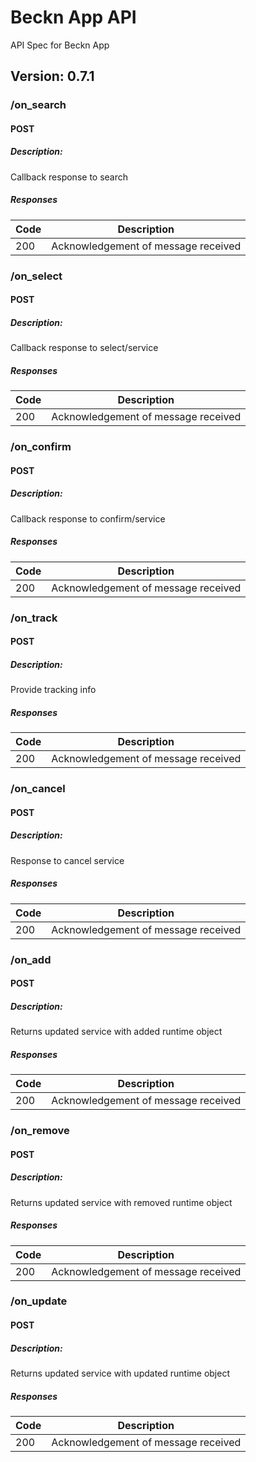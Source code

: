 # Beckn App API
API Spec for Beckn App

## Version: 0.7.1

### /on_search

#### POST
##### Description:

Callback response to search

##### Responses

| Code | Description |
| ---- | ----------- |
| 200 | Acknowledgement of message received |

### /on_select

#### POST
##### Description:

Callback response to select/service

##### Responses

| Code | Description |
| ---- | ----------- |
| 200 | Acknowledgement of message received |

### /on_confirm

#### POST
##### Description:

Callback response to confirm/service

##### Responses

| Code | Description |
| ---- | ----------- |
| 200 | Acknowledgement of message received |

### /on_track

#### POST
##### Description:

Provide tracking info

##### Responses

| Code | Description |
| ---- | ----------- |
| 200 | Acknowledgement of message received |

### /on_cancel

#### POST
##### Description:

Response to cancel service

##### Responses

| Code | Description |
| ---- | ----------- |
| 200 | Acknowledgement of message received |

### /on_add

#### POST
##### Description:

Returns updated service with added runtime object

##### Responses

| Code | Description |
| ---- | ----------- |
| 200 | Acknowledgement of message received |

### /on_remove

#### POST
##### Description:

Returns updated service with removed runtime object

##### Responses

| Code | Description |
| ---- | ----------- |
| 200 | Acknowledgement of message received |

### /on_update

#### POST
##### Description:

Returns updated service with updated runtime object

##### Responses

| Code | Description |
| ---- | ----------- |
| 200 | Acknowledgement of message received |